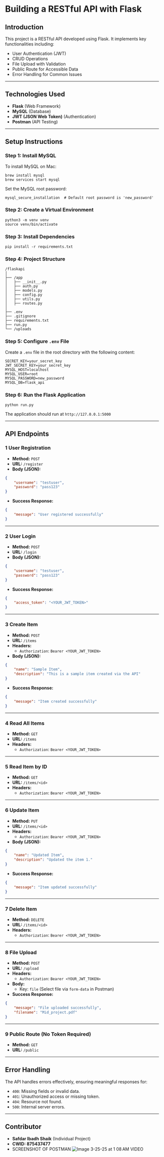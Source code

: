 # Building a RESTful API with Flask

## Introduction

This project is a RESTful API developed using Flask. It implements key functionalities including:

- User Authentication (JWT)
- CRUD Operations
- File Upload with Validation
- Public Route for Accessible Data
- Error Handling for Common Issues

---

## Technologies Used

- **Flask** (Web Framework)
- **MySQL** (Database)
- **JWT (JSON Web Token)** (Authentication)
- **Postman** (API Testing)

---

## Setup Instructions

### Step 1: Install MySQL

To install MySQL on Mac:

```
brew install mysql
brew services start mysql
```

Set the MySQL root password:

```
mysql_secure_installation  # Default root password is 'new_password'
```

### Step 2: Create a Virtual Environment

```
python3 -m venv venv
source venv/bin/activate
```

### Step 3: Install Dependencies

```
pip install -r requirements.txt
```

### Step 4: Project Structure

```
/flaskapi
│
├── /app
│   ├── __init__.py
│   ├── auth.py
│   ├── models.py
│   ├── config.py
│   ├── utils.py
│   ├── routes.py
│
├── .env
├── .gitignore
├── requirements.txt
├── run.py
└── /uploads
```

### Step 5: Configure `.env` File

Create a `.env` file in the root directory with the following content:

```
SECRET_KEY=your_secret_key
JWT_SECRET_KEY=your_secret_key
MYSQL_HOST=localhost
MYSQL_USER=root
MYSQL_PASSWORD=new_password
MYSQL_DB=flask_api
```

### Step 6: Run the Flask Application

```
python run.py
```

The application should run at `http://127.0.0.1:5000`

---

## API Endpoints

### 1 **User Registration**

- **Method:** `POST`
- **URL:** `/register`
- **Body (JSON):**

```json
{
    "username": "testuser",
    "password": "pass123"
}
```

- **Success Response:**

```json
{
    "message": "User registered successfully"
}
```

---

### 2 **User Login**

- **Method:** `POST`
- **URL:** `/login`
- **Body (JSON):**

```json
{
    "username": "testuser",
    "password": "pass123"
}
```

- **Success Response:**

```json
{
    "access_token": "<YOUR_JWT_TOKEN>"
}
```

---

### 3 **Create Item**

- **Method:** `POST`
- **URL:** `/items`
- **Headers:**
  - `Authorization`: `Bearer <YOUR_JWT_TOKEN>`
- **Body (JSON):**

```json
{
    "name": "Sample Item",
    "description": "This is a sample item created via the API"
}
```

- **Success Response:**

```json
{
    "message": "Item created successfully"
}
```

---

### 4 **Read All Items**

- **Method:** `GET`
- **URL:** `/items`
- **Headers:**
  - `Authorization`: `Bearer <YOUR_JWT_TOKEN>`

---

### 5 **Read Item by ID**

- **Method:** `GET`
- **URL:** `/items/<id>`
- **Headers:**
  - `Authorization`: `Bearer <YOUR_JWT_TOKEN>`

---

### 6 **Update Item**

- **Method:** `PUT`
- **URL:** `/items/<id>`
- **Headers:**
  - `Authorization`: `Bearer <YOUR_JWT_TOKEN>`
- **Body (JSON):**

```json
{
    "name": "Updated Item",
    "description": "Updated the item 1."
}
```

- **Success Response:**

```json
{
    "message": "Item updated successfully"
}
```

---

### 7 **Delete Item**

- **Method:** `DELETE`
- **URL:** `/items/<id>`
- **Headers:**
  - `Authorization`: `Bearer <YOUR_JWT_TOKEN>`

---

### 8 **File Upload**

- **Method:** `POST`
- **URL:** `/upload`
- **Headers:**
  - `Authorization`: `Bearer <YOUR_JWT_TOKEN>`
- **Body:**
  - Key: `file` (Select file via `form-data` in Postman)
- **Success Response:**

```json
{
    "message": "File uploaded successfully",
    "filename": "Mid_project.pdf"
}
```

---

### 9 **Public Route (No Token Required)**

- **Method:** `GET`
- **URL:** `/public`

---

## Error Handling

The API handles errors effectively, ensuring meaningful responses for:

- `400`: Missing fields or invalid data.
- `401`: Unauthorized access or missing token.
- `404`: Resource not found.
- `500`: Internal server errors.

---

## Contributor

- **Safdar Ibadh Shaik** (Individual Project)
- **CWID: 875437477**
-  SCREENSHOT OF POSTMAN ![Image 3-25-25 at 1 08 AM](https://github.com/user-attachments/assets/a47c4ef1-eb77-4ce7-95e4-bacccec8ed6a)
VIDEO 

